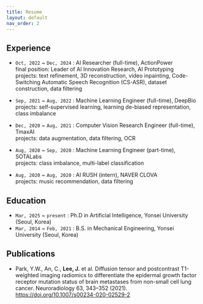 ```yaml
---
title: Resume
layout: default
nav_order: 2
---
```


## Experience

- `Oct, 2022` ~ `Dec, 2024` : AI Researcher (full-time), ActionPower  
  final position: Leader of AI Innovation Research, AI Prototyping  
  projects: text refinement, 3D reconstruction, video inpainting, Code-Switching Automatic Speech Recognition (CS-ASR), dataset construction, data filtering

- `Sep, 2021` ~ `Aug, 2022` : Machine Learning Engineer (full-time), DeepBio  
  projects: self-supervised learning, learning de-biased representation, class imbalance

- `Dec, 2020` ~ `Aug, 2021` : Computer Vision Research Engineer (full-time), TmaxAI  
  projects: data augmentation, data filtering, OCR

- `Aug, 2020` ~ `Sep, 2020` : Machine Learning Engineer (part-time), SOTALabs  
  projects: class imbalance, multi-label classification

- `Aug, 2020` ~ `Aug, 2020` : AI RUSH (intern), NAVER CLOVA  
  projects: music recommendation, data filtering



## Education

- `Mar, 2025` ~ `present` : Ph.D in Artificial Intelligence, Yonsei University (Seoul, Korea)
- `Mar, 2014` ~ `Feb, 2021` : B.S. in Mechanical Engineering, Yonsei University (Seoul, Korea)



## Publications

- Park, Y.W., An, C., **Lee, J.** et al. Diffusion tensor and postcontrast T1-weighted imaging radiomics to differentiate the epidermal growth factor receptor mutation status of brain metastases from non-small cell lung cancer. Neuroradiology 63, 343–352 (2021). https://doi.org/10.1007/s00234-020-02529-2